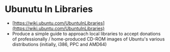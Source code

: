 # Ubunutu In Libraries

  * [https://wiki.ubuntu.com/UbuntuInLibraries](https://wiki.ubuntu.com/UbuntuInLibraries)
  * Produce a simple guide to approach local libraries to accept donations of professionally / home-produced CD-ROM images of Ubuntu's various distributions (initially, i386, PPC and AMD64) 

